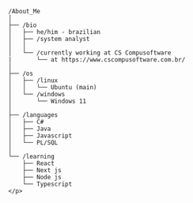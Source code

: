 <table>
  <tr>
<p>

    /About_Me
    │
    ├── /bio
    │   ├── he/him - brazilian
    │   ├── /system analyst
    │   │   
    │   └── /currently working at CS Compusoftware
    |       └── at https://www.cscompusoftware.com.br/
    │
    ├── /os
    │   ├── /linux
    │   │   └── Ubuntu (main)
    │   └── /windows
    │       └── Windows 11
    │
    ├── /languages
    │   ├── C#
    │   ├── Java
    │   ├── Javascript
    │   └── PL/SQL
    │
    └── /learning
        ├── React
        ├── Next js 
        ├── Node js 
        └── Typescript
    </p>    
  </tr>
</tr>
</table>

